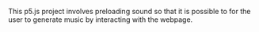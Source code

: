 This p5.js project involves preloading sound so that it is possible to for the user to generate music by interacting with the webpage.
